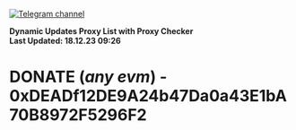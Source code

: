 [![Telegram channel](https://img.shields.io/endpoint?url=https://runkit.io/damiankrawczyk/telegram-badge/branches/master?url=https://t.me/n4z4v0d)](https://t.me/n4z4v0d) 

**Dynamic Updates Proxy List with Proxy Checker**  
**Last Updated: 18.12.23 09:26**

# DONATE (_any evm_) - 0xDEADf12DE9A24b47Da0a43E1bA70B8972F5296F2
